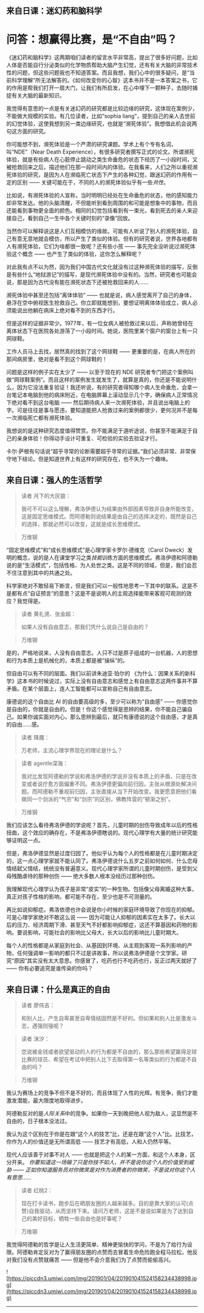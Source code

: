 ## 来自日课：迷幻药和脑科学

# 问答：想赢得比赛，是“不自由”吗？

《迷幻药和脑科学》这两期咱们读者的留言水平非常高，提出了很多好问题，比如人体是否能自行分泌类似的化学物质帮助大脑产生幻觉，还有有关大脑的非常技术性的问题，但这些问题我也不知道答案。而且我想，我们心中的很多疑问，是“当前科学理解”所无法解答的。《如何改变你的心智》这本书并不是一本答案之书，它的作用是帮我们打开一扇大门，让我们有所启发，在心中埋下一颗种子，去随时捕捉有关大脑的最新知识。

我觉得有意思的一点是有关迷幻药的研究都是比较边缘的研究，这体现在案例少，不能做大规模的实验。有几位读者，比如“sophia liang”，提到自己的亲人去世前的幻觉体验，这使我想到另一类边缘研究，也就是“濒死体验”。我想借此机会说两句这方面的研究。

你可能想不到，濒死体验是一个严肃的研究课题。学术上有个专有名词，叫“NDE”（Near Death Experience），有很多研究者撰写正式的论文。所谓濒死体验，就是有些病人在心脏停止跳动之类生命垂危的状态下经历了一小段时间，又被抢救回来之后，描述他们在那一段时间内的体验。在我看来，人们之所以重视濒死体验的研究，是因为人在濒临死亡状态下产生的各种幻觉，跟迷幻药的作用有一定的区别 —— 关键可能在于，不同的人的濒死体验似乎有一些*共性*。

比如说，有濒死体验的人宣称，当时明明已经处在生命垂危的状态，他的感知能力却非常发达。他的头脑清醒，不但能听到看到周围的和可能是想象中的事物，而且还能看到事物更全面的颜色。相同的幻觉包括看到有一束光，看到死去的亲人来迎接自己，看到自己一生中各个关键时刻的“录像”回放。

当然你可以解释说这是人们互相模仿的缘故。可能有人听说了别人的濒死体验，自己有意无意地就会模仿，所以产生了类似的体验。但有的研究者说，世界各地都有人有濒死体验，它们为啥都很一致呢？还有些小孩 —— 事先完全没听说过濒死体验这个概念 —— 也产生了类似的体验，这你怎么解释呢？

对此我有点不以为然，因为我们中国古代文化就没有过这种濒死体验的描写，反倒是有些什么“地狱游记”的描写，是现代濒死体验中没有的。当然，研究者也可能会说，那是因为古代没有能在濒死状态下还被抢救回来的人……

濒死体验中甚至还包括“离体体验” —— 也就是说，病人感觉离开了自己的身体，悬浮在空中俯视医生抢救自己。你立即就能想到，要想证明离体体验成立，病人必须能说出他躺在病床上绝对看不到的东西才行。

但是这样的证据非常少。1977年，有一位女病人被抢救过来以后，声称她曾经在离体状态下在医院各处游荡了一小段时间。她说，医院里某个窗户的窗台上有一只网球鞋。

工作人员马上去找，居然真的找到了这个网球鞋 —— 更重要的是，在病人所在的那间病房里，绝对是看不到这个网球鞋的！

问题是这样的例子实在太少了 —— 以至于现在的 NDE 研究者专门把这个案例叫做“网球鞋案例”。而且这样的案例发生就发生了，就算是真的，你还是不能说明什么，因为它没法重复验证！我还听说，有的研究者得知哪个病人生命垂危，会拿一台笔记本电脑到他的病床附近，在电脑屏幕上滚动显示几个字，确保病人正常情况下绝对看不到这台电脑 —— 然后期待病人来一次濒死体验，并且说出电脑上的字。可是往往是事与愿违，要知道能把人抢救过来的案例都很少，更何况并不是每一次濒临死亡都有濒死体验。

我想说的是这种研究态度值得赞赏。你不能满足于道听途说，你甚至不能满足于自己的亲身体验！你得动手设计可重复、可检验的实验去验证才行。

卡尔·萨根有句话说“超乎寻常的论断需要超乎寻常的证据。”我们必须非常、非常保守地下结论。但是知道世界上有这样的研究存在，也不失为一个趣味。

## 来自日课：强人的生活哲学

> 读者 月下的大灰狼：
> 
> 我可不可以这么理解，弗洛伊德认为结果由外部因素导致非自身所能改变，这是固定思维模式。而阿德勒则说结果是由自己的选择决定的，既然是自己的选择，那就必然可以改变，这就是成长思维模式。

> 万维钢

“固定思维模式”和“成长思维模式”是心理学家卡罗尔·德维克（Carol Dweck）发明的概念，说的是人在课堂学习之类*技能*训练方面的思维模式。弗洛伊德和阿德勒说的是“生活模式”，包括性格、为人处世之类。这是不同的领域，但是，我们会忍不住注意到其中的共通之处。

科学家绝对不敢轻易下断言，但是我们可以一般性地思考一下其中的联系。这是不是都有点“自证预言”的意思？这是不是说明人的主观选择能带来客观可观测的效应？我觉得是。

> 读者 黄礼贤、张金超：
> 
> 如果人没有自由意志，那我们凭什么说自己是自由的？

> 万维钢

是的，严格地说来，人没有自由意志。人只不过是原子组成的一台机器，人的思想和行为本质上是机械化的，本质上都是被“操纵”的。

但自由可以有不同的层面。我们以前讲朱迪亚·珀尔的 《为什么：因果关系的新科学》这本书的时候说过，实际上没有自由意志和感觉上有自由意志这两件事并不算矛盾。在某个层面上，连人工智能都可以宣称自己有自由意志。

康德说的这个自由比 AI 的自由要高级的多，至少可以称为“自由感” —— 你感觉你是自由的，你就是自由的。但是！你这个感觉得是思辨的结果，你不能自己骗自己。如果你诚实面对内心，那么思辨到最后，就只有康德说的这个自由感，才是真的自由……感。

> 读者 降魔：
> 
> 万老师，主流心理学界现在的理论是什么？

> 读者 agentle深海：
> 
> 我对比发现阿德勒的学说和弗洛伊德的学说并没有本质上的矛盾，只是在改变或者说疗愈方面偏重不同。弗洛伊德更偏向前归因，主张从根源处解决问题。而阿德勒不重视前归因，主张直接从当下开始改变。我更愿意把他们看做同一个剑派的“气宗”和“剑宗”的区别，佛教阵营的“顿渐之别”。

> 万维钢

我们应该怎么看待弗洛伊德的学说呢？首先，儿童时期的创伤导致成年以后的性格扭曲，这个效应的确存在，不是弗洛伊德瞎说的。现代心理学有大量的统计研究能够证明这一点。

但是，弗洛伊德显然是过度归因了。他似乎认为每个人的性格都是在儿童时期决定的，这一点心理学家就不能认同了。弗洛伊德说什么五岁之前如何如何、什么恋母情结弑父情结，统统没有普遍意义。现代心理学家所谓的儿童时期创伤，是受到父母残酷虐待的那种创伤 —— 绝大多数人根本没经历过那种创伤。

我理解现代心理学认为孩子是非常“皮实”的一种生物。包括像父母离婚这种大事，真正对孩子性格的影响，都可能不存在，至少也是不可测量的。

再比如说抑郁症。弗洛依德也许会说是你小时候的家庭环境导致了你现在的抑郁。可是心理学家绝对不敢这么说 —— 因为可能让人抑郁的因素实在太多了。长大以后的压力、经济周期下滑、甚至天气不好都影响抑郁症，这还不算基因和药物的影响。要说影响，可能社会的影响比父母大，长大以后的影响比儿童时期大。

每个人的性格都是从家庭到社会、从基因到环境、从主观到客观一系列影响的产物，任何强调单一影响的都只不过是讲故事，所以说弗洛伊德是个文学家。研究“原因”其实没有太大意思。你感冒了，吃药也行不吃药也行，反正过两天就好了 —— 你有必要追究是谁传染的你吗？

## 来自日课：什么是真正的自由

> 读者 廖伟吉：
> 
> 和别人比，产生自卑甚至自卑情结固然是不好的。但如果和别人比是激发斗志，遇强则强呢？

> 读者 沫汐：
> 
> 您说被金钱或者欲望驱动的人的行为都是不自由的，那么那些希望赢得足球比赛的球员、希望在考试中把别人比下去取得第一名等类似的行为都是不自由的吗？

> 万维钢

我认为赛场上的竞争不但不是不好的，而且体现了人性的光辉。有竞争，我们才能激发潜能，最大限度地取得进步。

阿德勒反对的是*人际关系*中的竞争。如果你一天到晚把他人视为敌人，这显然是不自由的，日子根本没法过。

我认为这个区别在于你是在跟“这个人的技艺”比，还是在跟“这个人”比。比技艺，你作为人的价值还是无所谓高低 —— 技艺才有高低，人和人仍然平等。

现代人应该善于对事不对人 —— 也就是把这个人的某一方面，和这个人本身，区分开来。 *你要知道这一场输了只是你技不如人，并不是说你这个人的价值受到威胁 —— 正如你知道服务员对你微笑是对作为消费者的你微笑，不是说对你这个人有意思……*

> 读者 红桃2：
> 
> 现在打卡读书，跑步后在晒朋友圈的人越来越多。目的是靠大家的认可(点赞)自我驱动，从而坚持下来。请问万老师，这是不是说如果是为了达到自己的美好目标，牺牲一些自由也是好事呢？

> 万维钢

我觉得阿德勒的哲学是让人生活更简单、精神更愉快的学问，不是为了给行为设限。阿德勒肯定反对为了赢得朋友圈的点赞而去冒着生命危险跑全程马拉松，他反对我们没有点赞就痛苦 —— 但是他不会介意我们为了点赞而偷偷高兴。

![https://piccdn3.umiwi.com/img/201901/04/201901041524158234438998.jpg](https://piccdn3.umiwi.com/img/201901/04/201901041524158234438998.jpg)

---
